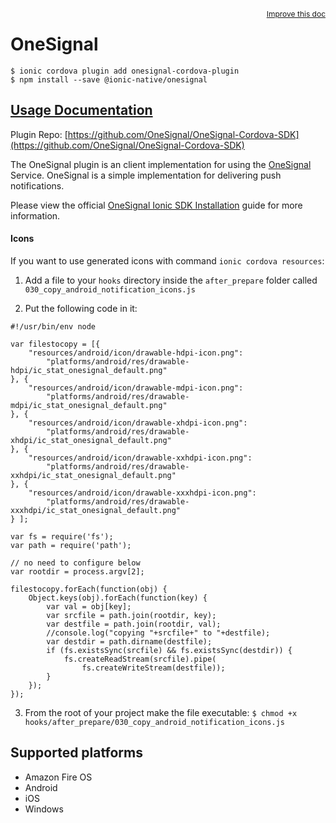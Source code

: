 <a style="float:right;font-size:12px;" href="http://github.com/ionic-team/ionic-native/edit/master/src/@ionic-native/plugins/onesignal/index.ts#L295">
  Improve this doc
</a>

# OneSignal

```
$ ionic cordova plugin add onesignal-cordova-plugin
$ npm install --save @ionic-native/onesignal
```

## [Usage Documentation](https://ionicframework.com/docs/native/onesignal/)

Plugin Repo: [https://github.com/OneSignal/OneSignal-Cordova-SDK](https://github.com/OneSignal/OneSignal-Cordova-SDK)

The OneSignal plugin is an client implementation for using the [OneSignal](https://onesignal.com/) Service.
OneSignal is a simple implementation for delivering push notifications.

Please view the official [OneSignal Ionic SDK Installation](https://documentation.onesignal.com/docs/ionic-sdk-setup) guide
for more information.

#### Icons
If you want to use generated icons with command `ionic cordova resources`:

1. Add a file to your `hooks` directory inside the `after_prepare` folder called `030_copy_android_notification_icons.js`

2. Put the following code in it:

```
#!/usr/bin/env node

var filestocopy = [{
    "resources/android/icon/drawable-hdpi-icon.png":
        "platforms/android/res/drawable-hdpi/ic_stat_onesignal_default.png"
}, {
    "resources/android/icon/drawable-mdpi-icon.png":
        "platforms/android/res/drawable-mdpi/ic_stat_onesignal_default.png"
}, {
    "resources/android/icon/drawable-xhdpi-icon.png":
        "platforms/android/res/drawable-xhdpi/ic_stat_onesignal_default.png"
}, {
    "resources/android/icon/drawable-xxhdpi-icon.png":
        "platforms/android/res/drawable-xxhdpi/ic_stat_onesignal_default.png"
}, {
    "resources/android/icon/drawable-xxxhdpi-icon.png":
        "platforms/android/res/drawable-xxxhdpi/ic_stat_onesignal_default.png"
} ];

var fs = require('fs');
var path = require('path');

// no need to configure below
var rootdir = process.argv[2];

filestocopy.forEach(function(obj) {
    Object.keys(obj).forEach(function(key) {
        var val = obj[key];
        var srcfile = path.join(rootdir, key);
        var destfile = path.join(rootdir, val);
        //console.log("copying "+srcfile+" to "+destfile);
        var destdir = path.dirname(destfile);
        if (fs.existsSync(srcfile) && fs.existsSync(destdir)) {
            fs.createReadStream(srcfile).pipe(
                fs.createWriteStream(destfile));
        }
    });
});
```

3. From the root of your project make the file executable:
`$ chmod +x hooks/after_prepare/030_copy_android_notification_icons.js`

## Supported platforms
- Amazon Fire OS
- Android
- iOS
- Windows



